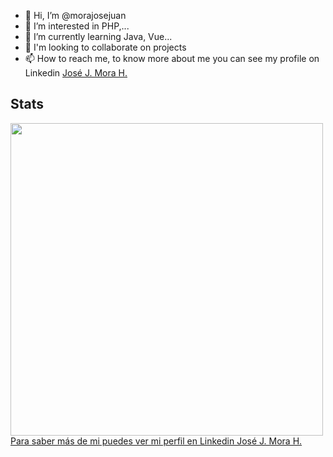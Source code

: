 - 👋 Hi, I’m @morajosejuan
- 👀 I’m interested in PHP,...
- 🌱 I’m currently learning Java, Vue...
- 💞️ I'm looking to collaborate on projects
- 📫 How to reach me, to know more about me you can see my profile on Linkedin <a class="badge-base__link LI-simple-link" href="https://co.linkedin.com/in/morajosejuan?trk=profile-badge" target="_blank"> José J. Mora H.</a></div>

<!---
morajosejuan/morajosejuan is a ✨ special ✨ repository because its `README.md` (this file) appears on your GitHub profile.
You can click the Preview link to take a look at your changes.
--->
## Stats
<img src = "https://github-readme-stats.vercel.app/api?username=morajosejuan&show_icons=true&theme=dark" width = 500 style="display: flex">

<div class="badge-base LI-profile-badge" data-locale="es_ES" data-size="medium" data-theme="dark" data-type="VERTICAL" data-vanity="morajosejuan" data-version="v1"><a class="badge-base__link LI-simple-link" href="https://co.linkedin.com/in/morajosejuan?trk=profile-badge" target="_blank">Para saber más de mi puedes ver mi perfil en Linkedin José J. Mora H.</a></div>
              
